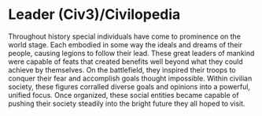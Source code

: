# Leader (Civ3)/Civilopedia

Throughout history special individuals have come to prominence on the world stage. Each embodied in some way the ideals and dreams of their people, causing legions to follow their lead. These great leaders of mankind were capable of feats that created benefits well beyond what they could achieve by themselves. On the battlefield, they inspired their troops to conquer their fear and accomplish goals thought impossible. Within civilian society, these figures corralled diverse goals and opinions into a powerful, unified focus. Once organized, these social entities became capable of pushing their society steadily into the bright future they all hoped to visit.
